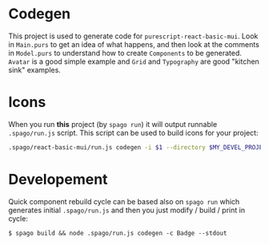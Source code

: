 # Codegen

This project is used to generate code for `purescript-react-basic-mui`. Look in `Main.purs` to get an idea of what happens, and then look at the comments in `Model.purs` to understand how to create `Components` to be generated. `Avatar` is a good simple example and `Grid` and `Typography` are good "kitchen sink" examples. 

# Icons

When you run __this__ project (by `spago run`) it will output runnable `.spago/run.js` script. This script can be used to build icons for your project:

```bash
.spago/react-basic-mui/run.js codegen -i $1 --directory $MY_DEVEL_PROJECT/src/Utils/
```

# Developement

Quick component rebuild cycle can be based also on `spago run` which generates initial `.spago/run.js` and then you just modify / build / print in cycle:

```
$ spago build && node .spago/run.js codegen -c Badge --stdout
```

